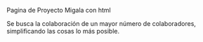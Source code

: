 Pagina de Proyecto Migala con html

Se busca la colaboración de un mayor número de colaboradores,
simplificando las cosas lo más posible.